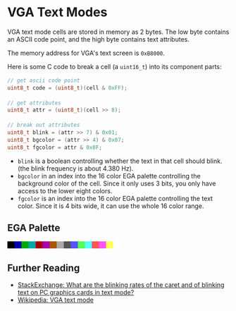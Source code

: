 
# VGA Text Modes

VGA text mode cells are stored in memory as 2 bytes. The low byte contains an
ASCII code point, and the high byte contains text attributes.

The memory address for VGA's text screen is `0xB8000`.

Here is some C code to break a cell (a `uint16_t`) into its component parts:

```c
// get ascii code point
uint8_t code = (uint8_t)(cell & 0xFF);

// get attributes
uint8_t attr = (uint8_t)(cell >> 8);

// break out attributes
uint8_t blink = (attr >> 7) & 0x01;
uint8_t bgcolor = (attr >> 4) & 0x07;
uint8_t fgcolor = attr & 0x0F;
```

- `blink` is a boolean controlling whether the text in that cell should blink.
(the blink frequency is about 4.380 Hz).
- `bgcolor` in an index into the 16 color EGA palette controlling the
background color of the cell. Since it only uses 3 bits, you only have access
to the lower eight colors.
- `fgcolor` is an index into the 16 color EGA palette controlling the text
color. Since it is 4 bits wide, it can use the whole 16 color range.

## EGA Palette

![](./images/ega_palette.png)

## Further Reading

- [StackExchange: What are the blinking rates of the caret and of blinking text on PC graphics cards in text mode?](https://retrocomputing.stackexchange.com/questions/27803/what-are-the-blinking-rates-of-the-caret-and-of-blinking-text-on-pc-graphics-car)
- [Wikipedia: VGA text mode](https://en.wikipedia.org/wiki/VGA_text_mode)
